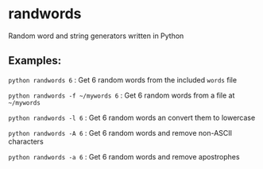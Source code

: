 # randwords
Random word and string generators written in Python

## Examples:

`python randwords 6` : Get 6 random words from the included `words` file

`python randwords -f ~/mywords 6` : Get 6 random words from a file at `~/mywords`

`python randwords -l 6` : Get 6 random words an convert them to lowercase

`python randwords -A 6` : Get 6 random words and remove non-ASCII characters

`python randwords -a 6` : Get 6 random words and remove apostrophes
